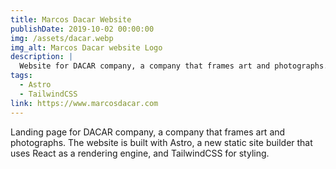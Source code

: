```yaml
---
title: Marcos Dacar Website
publishDate: 2019-10-02 00:00:00
img: /assets/dacar.webp
img_alt: Marcos Dacar website Logo
description: |
  Website for DACAR company, a company that frames art and photographs.
tags:
  - Astro
  - TailwindCSS
link: https://www.marcosdacar.com
---
```


Landing page for DACAR company, a company that frames art and photographs. The website is built with Astro, a new static site builder that uses React as a rendering engine, and TailwindCSS for styling.
